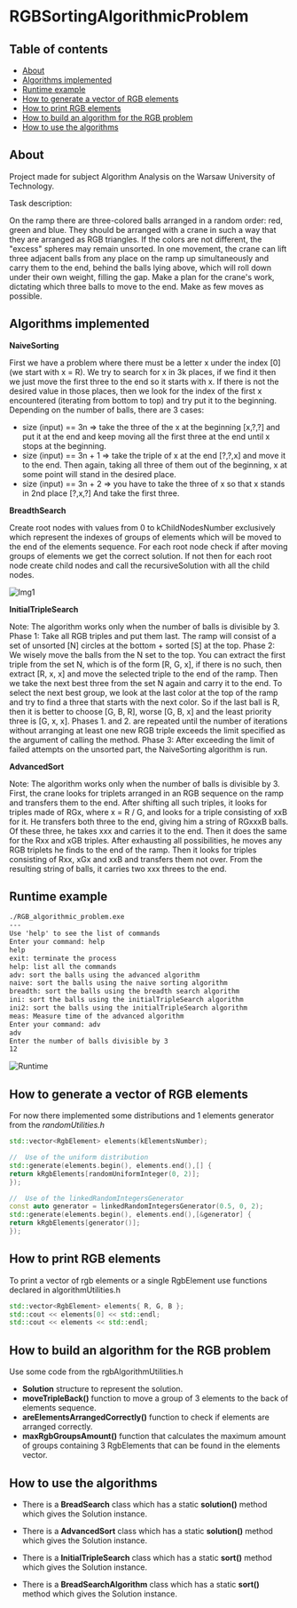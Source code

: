 # RGBSortingAlgorithmicProblem

## Table of contents
* [About](#about)
* [Algorithms implemented](#algorithms-implemented)
* [Runtime example](#runtime-example)
* [How to generate a vector of RGB elements](#how-to-generate-a-vector-of-rgb-elements)
* [How to print RGB elements](#how-to-print-rgb-elements)
* [How to build an algorithm for the RGB problem](#how-to-build-an-algorithm-for-the-rgb-problem)
* [How to use the algorithms](#how-to-use-the-algorithms)


## About

Project made for subject Algorithm Analysis on the Warsaw University of Technology.

Task description:

On the ramp there are three-colored balls arranged in a random order: red, green and blue. They should be arranged with a crane in such a way that they are arranged as RGB triangles. If the colors are not different, the "excess" spheres may remain unsorted. In one movement, the crane can lift three adjacent balls from any place on the ramp up simultaneously and carry them to the end, behind the balls lying above, which will roll down under their own weight, filling the gap. Make a plan for the crane's work, dictating which three balls to move to the end. Make as few moves as possible.

## Algorithms implemented

**NaiveSorting**

First we have a problem where there must be a letter x under the index [0] (we start with x = R).
We try to search for x in 3k places, if we find it then we just move the first three to the end so it starts with x.
If there is not the desired value in those places, then we look for the index of the first x encountered (iterating
from bottom to top) and try put it to the beginning. Depending on the number of balls, there are 3 cases:
- size (input) == 3n ⇒ take the three of the x at the beginning [x,?,?] and put it at the end and keep moving all the
first three at the end until x stops at the beginning.
- size (input) == 3n + 1 ⇒ take the triple of x at the end [?,?,x] and move it to the end. Then again, taking all
three of them out of the beginning, x at some point will stand in the desired place.
- size (input) == 3n + 2 ⇒ you have to take the three of x so that x stands in 2nd place [?,x,?] And take the first
three.
  
**BreadthSearch**

Create root nodes with values from 0 to kChildNodesNumber exclusively which represent
the indexes of groups of elements which will be moved to the end of the elements sequence.
For each root node check if after moving groups of elements we get the correct solution. If not then
for each root node create child nodes and call the recursiveSolution with all the child nodes.

![Img1](./images/img1.png)

**InitialTripleSearch**

Note: The algorithm works only when the number of balls is divisible by 3.
Phase 1: Take all RGB triples and put them last. The ramp will consist of a set of unsorted [N] circles at the bottom + sorted [S] at the top.
Phase 2: We wisely move the balls from the N set to the top. You can extract the first triple from the set N, which is of the form [R, G, x], if there is no such, then extract [R, x, x] and move the selected triple to the end of the ramp. Then we take the next best three from the set N again and carry it to the end. To select the next best group, we look at the last color at the top of the ramp and try to find a three that starts with the next color. So if the last ball is R, then it is better to choose [G, B, R], worse [G, B, x] and the least priority three is [G, x, x]. Phases 1. and 2. are repeated until the number of iterations without arranging at least one new RGB triple exceeds the limit specified as the argument of calling the method.
Phase 3: After exceeding the limit of failed attempts on the unsorted part, the NaiveSorting algorithm is run.

**AdvancedSort**

Note: The algorithm works only when the number of balls is divisible by 3.
First, the crane looks for triplets arranged in an RGB sequence on the ramp and transfers them to the end. After shifting all such triples, it looks for triples made of RGx, where x = R / G, and looks for a triple consisting of xxB for it. He transfers both three to the end, giving him a string of RGxxxB balls. Of these three, he takes xxx and carries it to the end. Then it does the same for the Rxx and xGB triples. After exhausting all possibilities, he moves any RGB triplets he finds to the end of the ramp. Then it looks for triples consisting of Rxx, xGx and xxB and transfers them not over. From the resulting string of balls, it carries two xxx threes to the end.



## Runtime example

```txt
./RGB_algorithmic_problem.exe
---
Use 'help' to see the list of commands
Enter your command: help
help
exit: terminate the process
help: list all the commands
adv: sort the balls using the advanced algorithm
naive: sort the balls using the naive sorting algorithm
breadth: sort the balls using the breadth search algorithm
ini: sort the balls using the initialTripleSearch algorithm
ini2: sort the balls using the initialTripleSearch algorithm
meas: Measure time of the advanced algorithm
Enter your command: adv
adv
Enter the number of balls divisible by 3
12
```

![Runtime](./images/runtime.png)

## How to generate a vector of RGB elements

For now there implemented some distributions and 1 elements generator from the _randomUtilities.h_

```c++
std::vector<RgbElement> elements(kElementsNumber);

//  Use of the uniform distribution
std::generate(elements.begin(), elements.end(),[] {
return kRgbElements[randomUniformInteger(0, 2)];
});

//  Use of the linkedRandomIntegersGenerator
const auto generator = linkedRandomIntegersGenerator(0.5, 0, 2);
std::generate(elements.begin(), elements.end(),[&generator] {
return kRgbElements[generator()];
});
```

## How to print RGB elements

To print a vector of rgb elements or a single RgbElement use functions declared in algorithmUtilities.h

```c++
std::vector<RgbElement> elements{ R, G, B };
std::cout << elements[0] << std::endl;
std::cout << elements << std::endl;
```

## How to build an algorithm for the RGB problem

Use some code from the rgbAlgorithmUtilities.h

- **Solution** structure to represent the solution.
- **moveTripleBack()** function to move a group of 3 elements to the back of elements sequence.
- **areElementsArrangedCorrectly()** function to check if elements are arranged correctly.
- **maxRgbGroupsAmount()** function that calculates the maximum amount of groups containing 3 RgbElements that can be
  found in the elements vector.

## How to use the algorithms

- There is a **BreadSearch** class which has a static **solution()** method which gives the Solution
  instance.
  
- There is a **AdvancedSort** class which has a static **solution()** method which gives the Solution
    instance.
    
- There is a **InitialTripleSearch** class which has a static **sort()** method which gives the Solution
      instance.
      
- There is a **BreadSearchAlgorithm** class which has a static **sort()** method which gives the Solution
        instance.
